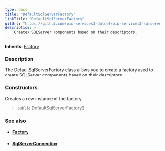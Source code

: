 ```yaml
---
type: docs
title: "DefaultSqlServerFactory"
linkTitle: "DefaultSqlServerFactory"
gitUrl: "https://github.com/pip-services3-dotnet/pip-services3-sqlserver-dotnet"
description: > 
    Creates SQLServer components based on their descriptors.
---
```


**Inherits:** [Factory](../../../components/build/factory)

### Description

The DefaultSqlServerFactory class allows you to create a factory used to create SQLServer components based on their descriptors.

### Constructors

Creates a new instance of the factory.

> `public` DefaultSqlServerFactory()


### See also
- #### [Factory](../../../components/build/factory)
- #### [SqlServerConnection](../../connect/sqlserver_connection) 


